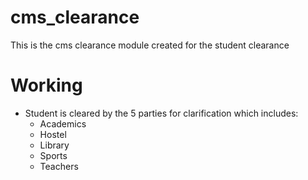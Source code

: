 # cms_clearance
This is the cms clearance module created for the student clearance

# Working
* Student is cleared by the 5 parties for clarification which includes:
  - Academics
  - Hostel
  - Library
  - Sports
  - Teachers

